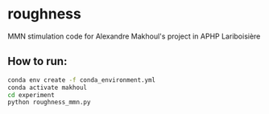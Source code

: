 # roughness
MMN stimulation code for Alexandre Makhoul's project in APHP Lariboisière

## How to run:
```bash
conda env create -f conda_environment.yml
conda activate makhoul
cd experiment
python roughness_mmn.py
```
